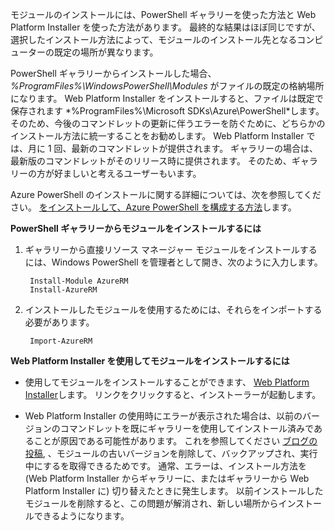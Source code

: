 モジュールのインストールには、PowerShell ギャラリーを使った方法と Web Platform Installer を使った方法があります。 最終的な結果はほぼ同じですが、選択したインストール方法によって、モジュールのインストール先となるコンピューターの既定の場所が異なります。

PowerShell ギャラリーからインストールした場合、*%ProgramFiles%\WindowsPowerShell\Modules* がファイルの既定の格納場所になります。 Web Platform Installer をインストールすると、ファイルは既定で保存されます *%ProgramFiles%\Microsoft SDKs\Azure\PowerShell\*します。 そのため、今後のコマンドレットの更新に伴うエラーを防ぐために、どちらかのインストール方法に統一することをお勧めします。 Web Platform Installer では、月に 1 回、最新のコマンドレットが提供されます。 ギャラリーの場合は、最新版のコマンドレットがそのリリース時に提供されます。 そのため、ギャラリーの方が好ましいと考えるユーザーもいます。

Azure PowerShell のインストールに関する詳細については、次を参照してください。 [をインストールして、Azure PowerShell を構成する方法](../powershell-install-configure.md)します。

**PowerShell ギャラリーからモジュールをインストールするには**

1. ギャラリーから直接リソース マネージャー モジュールをインストールするには、Windows PowerShell を管理者として開き、次のように入力します。

        Install-Module AzureRM
        Install-AzureRM

2. インストールしたモジュールを使用するためには、それらをインポートする必要があります。

        Import-AzureRM


**Web Platform Installer を使用してモジュールをインストールするには**

- 使用してモジュールをインストールすることができます、 [Web Platform Installer](http://aka.ms/webpi-azps)します。 リンクをクリックすると、インストーラーが起動します。

- Web Platform Installer の使用時にエラーが表示された場合は、以前のバージョンのコマンドレットを既にギャラリーを使用してインストール済みであることが原因である可能性があります。 これを参照してください [ブログの投稿](https://azure.microsoft.com/blog/azps-1-0/), 、モジュールの古いバージョンを削除して、バックアップされ、実行中にするを取得できるためです。 通常、エラーは、インストール方法を (Web Platform Installer からギャラリーに、またはギャラリーから Web Platform Installer に) 切り替えたときに発生します。 以前インストールしたモジュールを削除すると、この問題が解消され、新しい場所からインストールできるようになります。









